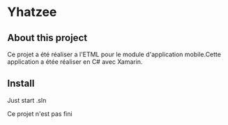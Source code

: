 # Yhatzee

## About this project
Ce projet a été réaliser a l'ETML pour le module d'application mobile.Cette application a étée réaliser en C# avec Xamarin.

## Install
Just start .sln

Ce projet n'est pas fini
